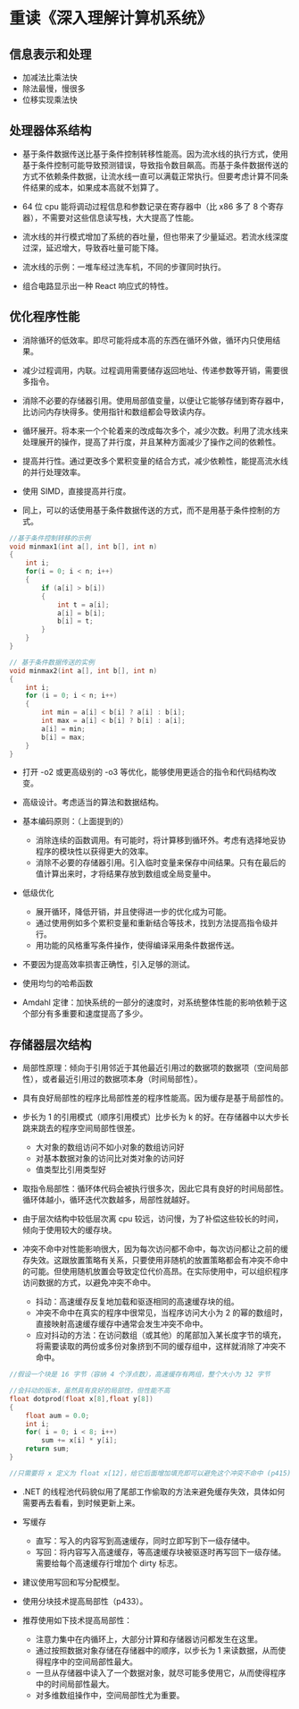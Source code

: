 # 重读《深入理解计算机系统》

## 信息表示和处理

* 加减法比乘法快
* 除法最慢，慢很多
* 位移实现乘法快

## 处理器体系结构

* 基于条件数据传送比基于条件控制转移性能高。因为流水线的执行方式，使用基于条件控制可能导致预测错误，导致指令数目飙高。而基于条件数据传送的方式不依赖条件数据，让流水线一直可以满载正常执行。但要考虑计算不同条件结果的成本，如果成本高就不划算了。

* 64 位 cpu 能将调动过程信息和参数记录在寄存器中（比 x86 多了 8 个寄存器），不需要对这些信息读写栈，大大提高了性能。

* 流水线的并行模式增加了系统的吞吐量，但也带来了少量延迟。若流水线深度过深，延迟增大，导致吞吐量可能下降。

* 流水线的示例：一堆车经过洗车机，不同的步骤同时执行。

* 组合电路显示出一种 React 响应式的特性。

## 优化程序性能

* 消除循环的低效率。即尽可能将成本高的东西在循环外做，循环内只使用结果。

* 减少过程调用，内联。过程调用需要储存返回地址、传递参数等开销，需要很多指令。

* 消除不必要的存储器引用。使用局部值变量，以便让它能够存储到寄存器中，比访问内存快得多。使用指针和数组都会导致读内存。

* 循环展开。将本来一个个轮着来的改成每次多个，减少次数。利用了流水线来处理展开的操作，提高了并行度，并且某种方面减少了操作之间的依赖性。

* 提高并行性。通过更改多个累积变量的结合方式，减少依赖性，能提高流水线的并行处理效率。

* 使用 SIMD，直接提高并行度。

* 同上，可以的话使用基于条件数据传送的方式，而不是用基于条件控制的方式。
```c
//基于条件控制转移的示例
void minmax1(int a[], int b[], int n)
{
    int i;
    for(i = 0; i < n; i++)
    {
        if (a[i] > b[i])
        {
            int t = a[i];
            a[i] = b[i];
            b[i] = t;
        }
    }
}
```
```c
// 基于条件数据传送的实例
void minmax2(int a[], int b[], int n)
{
    int i;
    for (i = 0; i < n; i++)
    {
        int min = a[i] < b[i] ? a[i] : b[i];
        int max = a[i] < b[i] ? b[i] : a[i];
        a[i] = min;
        b[i] = max;
    }
}
```

* 打开 -o2 或更高级别的 -o3 等优化，能够使用更适合的指令和代码结构改变。

* 高级设计。考虑适当的算法和数据结构。
* 基本编码原则：（上面提到的）
    * 消除连续的函数调用。有可能时，将计算移到循环外。考虑有选择地妥协程序的模块性以获得更大的效率。
    * 消除不必要的存储器引用。引入临时变量来保存中间结果。只有在最后的值计算出来时，才将结果存放到数组或全局变量中。
* 低级优化
    * 展开循环，降低开销，并且使得进一步的优化成为可能。
    * 通过使用例如多个累积变量和重新结合等技术，找到方法提高指令级并行。
    * 用功能的风格重写条件操作，使得编译采用条件数据传送。
* 不要因为提高效率损害正确性，引入足够的测试。

* 使用均匀的哈希函数

* Amdahl 定律：加快系统的一部分的速度时，对系统整体性能的影响依赖于这个部分有多重要和速度提高了多少。

## 存储器层次结构

* 局部性原理：倾向于引用邻近于其他最近引用过的数据项的数据项（空间局部性），或者最近引用过的数据项本身（时间局部性）。

* 具有良好局部性的程序比局部性差的程序性能高。因为缓存是基于局部性的。

* 步长为 1 的引用模式（顺序引用模式）比步长为 k 的好。在存储器中以大步长跳来跳去的程序空间局部性很差。
    * 大对象的数组访问不如小对象的数组访问好
    * 对基本数据对象的访问比对类对象的访问好
    * 值类型比引用类型好

* 取指令局部性：循环体代码会被执行很多次，因此它具有良好的时间局部性。循环体越小，循环迭代次数越多，局部性就越好。

* 由于层次结构中较低层次离 cpu 较远，访问慢，为了补偿这些较长的时间，倾向于使用较大的缓存块。

* 冲突不命中对性能影响很大，因为每次访问都不命中，每次访问都让之前的缓存失效。这跟放置策略有关系，只要使用非随机的放置策略都会有冲突不命中的可能。但使用随机放置会导致定位代价高昂。在实际使用中，可以组织程序访问数据的方式，以避免冲突不命中。
    * 抖动：高速缓存反复地加载和驱逐相同的高速缓存块的组。
    * 冲突不命中在真实的程序中很常见，当程序访问大小为 2 的幂的数组时，直接映射高速缓存缓存中通常会发生冲突不命中。
    * 应对抖动的方法：在访问数组（或其他）的尾部加入某长度字节的填充，将需要读取的两份或多份对象挤到不同的缓存组中，这样就消除了冲突不命中。
```c
//假设一个块是 16 字节（容纳 4 个浮点数），高速缓存有两组，整个大小为 32 字节

//会抖动的版本，虽然具有良好的局部性，但性能不高
float dotprod(float x[8],float y[8])
{
    float aum = 0.0;
    int i;
    for( i = 0; i < 8; i++)
        sum += x[i] * y[i];
    return sum;
}

//只需要将 x 定义为 float x[12]，给它后面增加填充即可以避免这个冲突不命中 (p415)
```

* .NET 的线程池代码貌似用了尾部工作偷取的方法来避免缓存失效，具体如何需要再去看看，到时候更新上来。

* 写缓存
    * 直写：写入的内容写到高速缓存，同时立即写到下一级存储中。
    * 写回：将内容写入高速缓存，等高速缓存块被驱逐时再写回下一级存储。需要给每个高速缓存行增加个 dirty 标志。

* 建议使用写回和写分配模型。

* 使用分块技术提高局部性（p433）。

* 推荐使用如下技术提高局部性：
    * 注意力集中在内循环上，大部分计算和存储器访问都发生在这里。
    * 通过按照数据对象存储在存储器中的顺序，以步长为 1 来读数据，从而使得程序中的空间局部性最大。
    * 一旦从存储器中读入了一个数据对象，就尽可能多使用它，从而使得程序中的时间局部性最大。
    * 对多维数组操作中，空间局部性尤为重要。